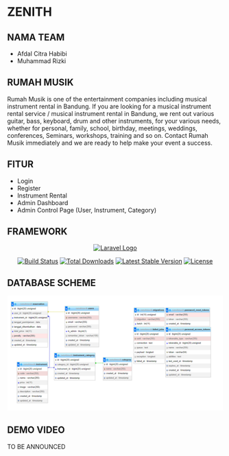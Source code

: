 # ZENITH

## NAMA TEAM
* Afdal Citra Habibi
* Muhammad Rizki

## RUMAH MUSIK
Rumah Musik is one of the entertainment companies including musical instrument rental in Bandung. If you are looking for a musical instrument rental service / musical instrument rental in Bandung, we rent out various guitar, bass, keyboard, drum and other instruments, for your various needs, whether for personal, family, school, birthday, meetings, weddings, conferences, Seminars, workshops, training and so on. Contact Rumah Musik immediately and we are ready to help make your event a success.

## FITUR
* Login
* Register
* Instrument Rental
* Admin Dashboard
* Admin Control Page (User, Instrument, Category)

## FRAMEWORK
<p align="center"><a href="https://laravel.com" target="_blank"><img src="https://raw.githubusercontent.com/laravel/art/master/logo-lockup/5%20SVG/2%20CMYK/1%20Full%20Color/laravel-logolockup-cmyk-red.svg" width="400" alt="Laravel Logo"></a></p>

<p align="center">
<a href="https://github.com/laravel/framework/actions"><img src="https://github.com/laravel/framework/workflows/tests/badge.svg" alt="Build Status"></a>
<a href="https://packagist.org/packages/laravel/framework"><img src="https://img.shields.io/packagist/dt/laravel/framework" alt="Total Downloads"></a>
<a href="https://packagist.org/packages/laravel/framework"><img src="https://img.shields.io/packagist/v/laravel/framework" alt="Latest Stable Version"></a>
<a href="https://packagist.org/packages/laravel/framework"><img src="https://img.shields.io/packagist/l/laravel/framework" alt="License"></a>
</p>

## DATABASE SCHEME
<img src="public\images\db_scheme.png" alt="Rumah Musik's Database Scheme">

## DEMO VIDEO
TO BE ANNOUNCED